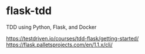 # flask-tdd

TDD using Python, Flask, and Docker

https://testdriven.io/courses/tdd-flask/getting-started/
https://flask.palletsprojects.com/en/1.1.x/cli/
